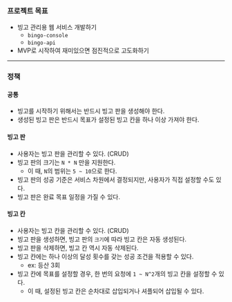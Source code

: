 ### 프로젝트 목표
- 빙고 관리용 웹 서비스 개발하기
	- `bingo-console`
	- `bingo-api`
- MVP로 시작하여 재미있으면 점진적으로 고도화하기
---
### 정책
#### 공통
- 빙고를 시작하기 위해서는 반드시 빙고 판을 생성해야 한다.
- 생성된 빙고 판은 반드시 목표가 설정된 빙고 칸을 하나 이상 가져야 한다.
#### 빙고 판
- 사용자는 빙고 판을 관리할 수 있다. (CRUD)
- 빙고 판의 크기는 `N * N` 만을 지원한다.
	- 이 때, `N`의 범위는 `5 ~ 10`으로 한다.
- 빙고 판의 성공 기준은 서비스 차원에서 결정되지만, 사용자가 직접 설정할 수도 있다.
- 빙고 판은 완료 목표 일정을 가질 수 있다.
#### 빙고 칸
- 사용자는 빙고 칸을 관리할 수 있다. (CRUD)
- 빙고 판을 생성하면, 빙고 판의 `크기`에 따라 빙고 칸은 자동 생성된다.
- 빙고 판을 삭제하면, 빙고 칸 역시 자동 삭제된다.
- 빙고 칸에는 하나 이상의 달성 횟수를 갖는 성공 조건을 적용할 수 있다.
	- ex: 등산 3회
- 빙고 칸에 목표를 설정할 경우, 한 번의 요청에 `1 ~ N^2`개의 빙고 칸을 설정할 수 있다.
	- 이 때, 설정된 빙고 칸은 순차대로 삽입되거나 셔플되어 삽입될 수 있다.
